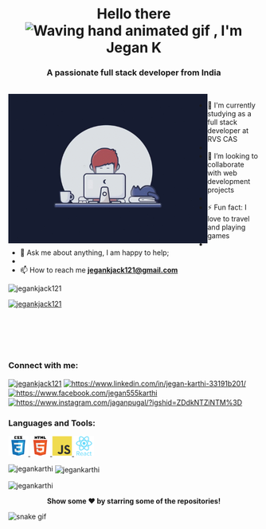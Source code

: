 <h1 align="center">Hello there <img src="https://raw.githubusercontent.com/nixin72/nixin72/master/wave.gif" alt="Waving hand animated gif" height="45" width="45" /> , I'm Jegan K</h1>
<h3 align="center">A passionate full stack developer from India</h3> <br>
<img align="left" alt="GIF" src="https://raw.githubusercontent.com/devSouvik/devSouvik/master/gif2.gif.gif" width="400"/>

- 🔭 I'm currently studying as a full stack developer at RVS CAS
- <br/>
- 👯 I’m looking to collaborate with web development projects
- <br/>
- ⚡ Fun fact: I love to travel and playing games
- <br/>
- 💬 Ask me about anything, I am happy to help;
- <br/>
- 📫 How to reach me **jegankjack121@gmail.com**

<p align="left"> <img src="https://komarev.com/ghpvc/?username=jegankjack121&label=Profile%20views&color=0e75b6&style=flat" alt="jegankjack121" /> </p>


<p align="left"> <a href="https://twitter.com/jegankjack121" target="blank"> <img src="https://img.shields.io/twitter/follow/jegankjack121?logo=twitter&style=for-the-badge" alt="jegankjack121" /></a> </p>

<br/>
<br/>
<br/>

<br/>
<h3 align="left">Connect with me:</h3>
<p align="left">
<a href="https://twitter.com/jegankjack121?t=_A81aTHetSVM3PTEGEcGYQ&s=09" target="blank"><img align="center" src="https://raw.githubusercontent.com/rahuldkjain/github-profile-readme-generator/master/src/images/icons/Social/twitter.svg" alt="jegankjack121" height="30" width="40" /></a>
<a href="https://www.linkedin.com/in/jegan-karthi-33191b201/" target="blank"><img align="center" src="https://raw.githubusercontent.com/rahuldkjain/github-profile-readme-generator/master/src/images/icons/Social/linked-in-alt.svg" alt="https://www.linkedin.com/in/jegan-karthi-33191b201/" height="30" width="40" /></a>
<a href="https://www.facebook.com/jegan555karthi?mibextid=ZbWKwL" target="blank"><img align="center" src="https://raw.githubusercontent.com/rahuldkjain/github-profile-readme-generator/master/src/images/icons/Social/facebook.svg" alt="https://www.facebook.com/jegan555karthi" height="30" width="40" /></a>
<a href="https://www.instagram.com/jaganpugal/?igshid=ZDdkNTZiNTM%3D" target="blank"><img align="center" src="https://raw.githubusercontent.com/rahuldkjain/github-profile-readme-generator/master/src/images/icons/Social/instagram.svg" alt="https://www.instagram.com/jaganpugal/?igshid=ZDdkNTZiNTM%3D" height="30" width="40" /></a>
</p>


<h3 align="left">Languages and Tools:</h3>
<p align="left"> <a href="https://www.w3schools.com/css/" target="_blank"> <img src="https://raw.githubusercontent.com/devicons/devicon/master/icons/css3/css3-original-wordmark.svg" alt="css3" width="40" height="40"/> </a> <a href="https://www.w3.org/html/" target="_blank"> <img src="https://raw.githubusercontent.com/devicons/devicon/master/icons/html5/html5-original-wordmark.svg" alt="html5" width="40" height="40"/> </a> <a href="https://developer.mozilla.org/en-US/docs/Web/JavaScript" target="_blank"> <img src="https://raw.githubusercontent.com/devicons/devicon/master/icons/javascript/javascript-original.svg" alt="javascript" width="40" height="40"/> </a><a href="https://reactjs.org/" target="_blank"> <img src="https://raw.githubusercontent.com/devicons/devicon/master/icons/react/react-original-wordmark.svg" alt="react" width="40" height="40"/> </a> </p>

<p><img align="left" src="https://github-readme-stats.vercel.app/api/top-langs?username=jegankarthi&show_icons=true&locale=en&layout=compact" alt="jegankarthi" /></p>

<p>&nbsp;<img align="center" src="https://github-readme-stats.vercel.app/api?username=jegankarthi&show_icons=true&locale=en" alt="jegankarthi" /></p>

<p><img align="center" src="https://github-readme-streak-stats.herokuapp.com/?user=jegankarthi&" alt="jegankarthi" /></p>

<p align="center"> <b>Show some ❤️ by starring some of the repositories!</b> </p>

![snake gif](https://github.com/yujo11/yujo11/blob/output/github-contribution-grid-snake.gif)
